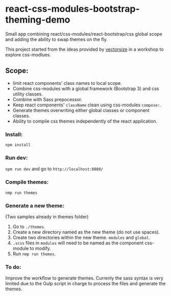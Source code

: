 # react-css-modules-bootstrap-theming-demo
Small app combining react/css-modules/react-bootstrap/css global scope and adding the ability to swap themes on the fly.

This project started from the ideas provided by [vectorsize](https://github.com/vectorsize) in a workshop to explore css-modlues.

## Scope:
* limit react components' class names to local scope.
* Combine css-modules with a global framework (Bootstrap 3) and css utility classes.
* Combine with Sass prepocessor.
* Keep react components' `className` clean using css-modules `compose:`.
* Generate themes overwriting either global classes or component classes.
* Ability to compile css themes independently of the react application.

### Install:
`npm install`

### Run dev:
`npm run dev`
and go to `http://localhost:8080/`

### Compile themes:
`nmp run themes`

### Generate a new theme:
(Two samples already in themes folder)

1. Go to `./themes`.
2. Create a new directory named as the new theme (do not use spaces).
3. Create two directories within the new theme. `modules` and `global`.
4. `.scss` files in `modules` will need to be named as the component css-module to modify.
5. Run `nmp run themes`.

### To do:
Improve the workflow to generate themes. Currenly the sass syntax is very limited due to the Gulp script in charge to process the files and generate the themes.
